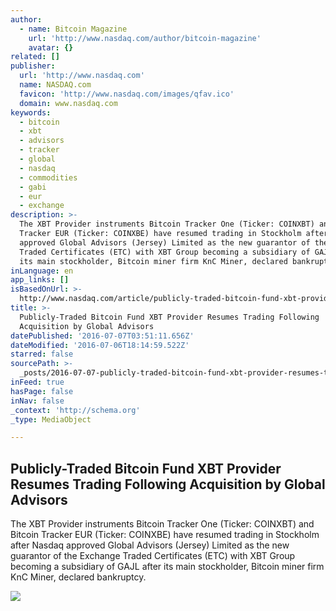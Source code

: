 ```yaml
---
author:
  - name: Bitcoin Magazine
    url: 'http://www.nasdaq.com/author/bitcoin-magazine'
    avatar: {}
related: []
publisher:
  url: 'http://www.nasdaq.com'
  name: NASDAQ.com
  favicon: 'http://www.nasdaq.com/images/qfav.ico'
  domain: www.nasdaq.com
keywords:
  - bitcoin
  - xbt
  - advisors
  - tracker
  - global
  - nasdaq
  - commodities
  - gabi
  - eur
  - exchange
description: >-
  The XBT Provider instruments Bitcoin Tracker One (Ticker: COINXBT) and Bitcoin
  Tracker EUR (Ticker: COINXBE) have resumed trading in Stockholm after Nasdaq
  approved Global Advisors (Jersey) Limited as the new guarantor of the Exchange
  Traded Certificates (ETC) with XBT Group becoming a subsidiary of GAJL after
  its main stockholder, Bitcoin miner firm KnC Miner, declared bankruptcy.
inLanguage: en
app_links: []
isBasedOnUrl: >-
  http://www.nasdaq.com/article/publicly-traded-bitcoin-fund-xbt-provider-resumes-trading-following-acquisition-by-global-advisors-cm645352
title: >-
  Publicly-Traded Bitcoin Fund XBT Provider Resumes Trading Following
  Acquisition by Global Advisors
datePublished: '2016-07-07T03:51:11.656Z'
dateModified: '2016-07-06T18:14:59.522Z'
starred: false
sourcePath: >-
  _posts/2016-07-07-publicly-traded-bitcoin-fund-xbt-provider-resumes-trading-fo.md
inFeed: true
hasPage: false
inNav: false
_context: 'http://schema.org'
_type: MediaObject

---
```

<article style=""><h1>Publicly-Traded Bitcoin Fund XBT Provider Resumes Trading Following Acquisition by Global Advisors</h1><p>The XBT Provider instruments Bitcoin Tracker One (Ticker: COINXBT) and Bitcoin Tracker EUR (Ticker: COINXBE) have resumed trading in Stockholm after Nasdaq approved Global Advisors (Jersey) Limited as the new guarantor of the Exchange Traded Certificates (ETC) with XBT Group becoming a subsidiary of GAJL after its main stockholder, Bitcoin miner firm KnC Miner, declared bankruptcy.</p><img src="http://www.nasdaq.com/reference/hiresphotos/news-photos/bitcoin/325x200/bitcoin52.jpg" /></article>